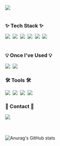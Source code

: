 
  <div>
    <img src="https://github.com/designsoo/designsoo/assets/77719310/23edaaf9-340e-4073-84f6-c96d61afeb43">
  </div>

  <br />
  
  <h3>✨ Tech Stack ✨</h3>
  <div>
    <img src="https://img.shields.io/badge/react-20232a.svg?style=for-the-badge&logo=react&logoColor=61DAFB" />&nbsp
    <img src="https://img.shields.io/badge/next.js-000000?style=for-the-badge&logo=next.js&logoColor=white">&nbsp
    <img src="https://img.shields.io/badge/javascript-F7DF1E.svg?style=for-the-badge&logo=javascript&logoColor=20232a" />&nbsp
    <img src="https://img.shields.io/badge/html5-E34F26.svg?style=for-the-badge&logo=html5&logoColor=white" />&nbsp
    <img src="https://img.shields.io/badge/css3-1572B6.svg?style=for-the-badge&logo=css3&logoColor=white" />&nbsp
    <img src="https://img.shields.io/badge/SCSS-CC6699.svg?style=for-the-badge&logo=sass&logoColor=white" />&nbsp
  </div>
  
  <br />
  
  <h3>💡 Once I've Used 💡</h3>
  <div>
    <img src="https://img.shields.io/badge/TypeScript-3178C6.svg?&style=for-the-badge&logo=TypeScript&logoColor=white">&nbsp
    <img src="https://img.shields.io/badge/python-3776AB.svg?&style=for-the-badge&logo=python&logoColor=white">&nbsp
  </div>

  <h3>🛠️ Tools 🛠️</h3>
  <div>
    <img src="https://img.shields.io/badge/Git-F05032.svg?&style=for-the-badge&logo=Git&logoColor=white">&nbsp
    <img src="https://img.shields.io/badge/Github-181717.svg?style=for-the-badge&logo=github&logoColor=white" />&nbsp
    <img src="https://img.shields.io/badge/Figma-F24E1E.svg?style=for-the-badge&logo=figma&logoColor=white" />&nbsp
    <img src="https://img.shields.io/badge/Notion-F3F3F3.svg?style=for-the-badge&logo=notion&logoColor=black" />&nbsp
  </div>

  <h3>💌 Contact 💌</h3>
  <div>
    <img src="https://img.shields.io/badge/kheesoo10@gmail.com-EA4335.svg?&style=for-the-badge&logo=gmail&logoColor=white">&nbsp
  </div>
  
  <br />
  <br />
  
  ![Anurag's GitHub stats](https://github-readme-stats.vercel.app/api?username=designsoo&theme=tokyonight&icons=true)
